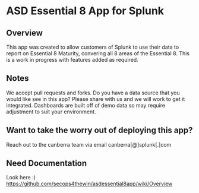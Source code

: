 # ASD Essential 8 App for Splunk
## Overview
This app was created to allow customers of Splunk to use their data to report on Essential 8 Maturity, convering all 8 areas of the Essential 8. This is a work in progress with features added as required.  

## Notes
We accept pull requests and forks.  Do you have a data source that you would like see in this app? Please share with us and we will work to get it integrated. Dashboards are built off of demo data so may require adjustment to suit your environment.  

## Want to take the worry out of deploying this app?
Reach out to the canberra team via email canberra[@]splunk[.]com

## Need Documentation
Look here :) https://github.com/secops4thewin/asdessential8app/wiki/Overview


